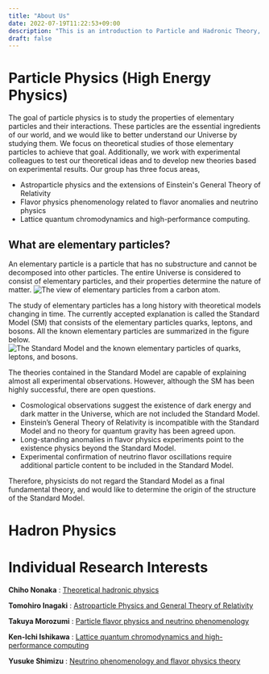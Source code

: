 ```yaml
---
title: "About Us"
date: 2022-07-19T11:22:53+09:00
description: "This is an introduction to Particle and Hadronic Theory, advice for interested students, and how to apply."
draft: false
---
```

<!--
NOTE:
Tilte is displayed as Topic title in Home page and Listing page.
Description is displayed as Short summary in Home page.
This area up to !--more-- is displayed as Summary in listing pages linked from sidebar items.
-->



<!--more-->

# Particle Physics (High Energy Physics)
The goal of particle physics is to study the properties of elementary particles and their interactions.
These particles are the essential ingredients of our world, and we would like to better understand our Universe by studying them.
We focus on theoretical studies of those elementary particles to achieve that goal.
Additionally, we work with experimental colleagues to test our theoretical ideas and to develop new theories based on experimental results.
Our group has three focus areas,
- Astroparticle physics and the extensions of Einstein's General Theory of Relativity
- Flavor physics phenomenology related to flavor anomalies and neutrino physics
- Lattice quantum chromodynamics and high-performance computing.

## What are elementary particles?
An elementary particle is a particle that has no substructure and cannot be decomposed into other particles.
The entire Universe is considered to consist of elementary particles, and their properties determine the nature of matter.
![The view of elementary particles from a carbon atom.](imgs/aboutus/11_1208_en_small.png)

The study of elementary particles has a long history with theoretical models changing in time.
The currently accepted explanation is called the Standard Model (SM) that consists of the elementary particles quarks, leptons, and bosons.
All the known elementary particles are summarized in the figure below.
![The Standard Model and the known elementary particles of quarks, leptons, and bosons.](imgs/aboutus/12_1208b_en_small.png)

The theories contained in the Standard Model are capable of explaining almost all experimental observations.
However, although the SM has been highly successful, there are open questions.
- Cosmological observations suggest the existence of dark energy and dark matter in the Universe, which are not included the Standard Model.
- Einstein’s General Theory of Relativity is incompatible with the Standard Model and no theory for quantum gravity has been agreed upon.
- Long-standing anomalies in flavor physics experiments point to the existence physics beyond the Standard Model.
- Experimental confirmation of neutrino flavor oscillations require additional particle content to be included in the Standard Model.

Therefore, physicists do not regard the Standard Model as a final fundamental theory, and would like to determine the origin of the structure of the Standard Model.

# Hadron Physics


# Individual Research Interests
**Chiho Nonaka**
: [Theoretical hadronic physics](https://seeds.office.hiroshima-u.ac.jp/profile/en.d02aa0cf7fd0bf59520e17560c007669.html)

**Tomohiro Inagaki**
: [Astroparticle Physics and General Theory of Relativity](https://home.hiroshima-u.ac.jp/inagaki/)

**Takuya Morozumi**
: [Particle flavor physics and neutrino phenomenology](members/morozumi)

**Ken-Ichi Ishikawa**
: [Lattice quantum chromodynamics and high-performance computing](members/ishikawa)

**Yusuke Shimizu**
: [Neutrino phenomenology and flavor physics theory](members/shimizu)
